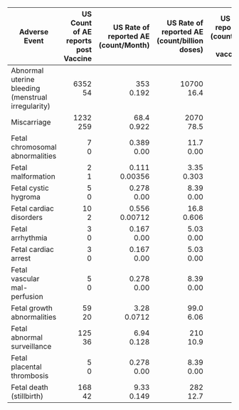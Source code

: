 | Adverse Event | US Count of AE reports post Vaccine | US Rate of reported AE<br/>(count/Month) | US Rate of reported AE<br/>(count/billion doses) | US Rate of reported AE<br/>(count/billion people vaccinated) |
| --- | --: | --: | --: | --: |
| Abnormal uterine bleeding (menstrual irregularity) | 6352<br/>54 | 353<br/>0.192 | 10700<br/>16.4 | 24400<br/>180 |
| Miscarriage | 1232<br/>259 | 68.4<br/>0.922 | 2070<br/>78.5 | 4740<br/>863 |
| Fetal chromosomal abnormalities | 7<br/>0 | 0.389<br/>0.00 | 11.7<br/>0.00 | 26.9<br/>0.00 |
| Fetal malformation | 2<br/>1 | 0.111<br/>0.00356 | 3.35<br/>0.303 | 7.69<br/>3.33 |
| Fetal cystic hygroma | 5<br/>0 | 0.278<br/>0.00 | 8.39<br/>0.00 | 19.2<br/>0.00 |
| Fetal cardiac disorders | 10<br/>2 | 0.556<br/>0.00712 | 16.8<br/>0.606 | 38.5<br/>6.67 |
| Fetal arrhythmia | 3<br/>0 | 0.167<br/>0.00 | 5.03<br/>0.00 | 11.5<br/>0.00 |
| Fetal cardiac arrest | 3<br/>0 | 0.167<br/>0.00 | 5.03<br/>0.00 | 11.5<br/>0.00 |
| Fetal vascular mal-perfusion | 5<br/>0 | 0.278<br/>0.00 | 8.39<br/>0.00 | 19.2<br/>0.00 |
| Fetal growth abnormalities | 59<br/>20 | 3.28<br/>0.0712 | 99.0<br/>6.06 | 227<br/>66.7 |
| Fetal abnormal surveillance | 125<br/>36 | 6.94<br/>0.128 | 210<br/>10.9 | 481<br/>120 |
| Fetal placental thrombosis | 5<br/>0 | 0.278<br/>0.00 | 8.39<br/>0.00 | 19.2<br/>0.00 |
| Fetal death (stillbirth) | 168<br/>42 | 9.33<br/>0.149 | 282<br/>12.7 | 646<br/>140 |
